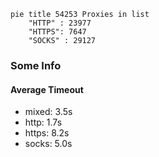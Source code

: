 
```mermaid
pie title 54253 Proxies in list
    "HTTP" : 23977
    "HTTPS": 7647
    "SOCKS" : 29127
```

### Some Info
#### Average Timeout

- mixed: 3.5s
- http: 1.7s
- https: 8.2s
- socks: 5.0s